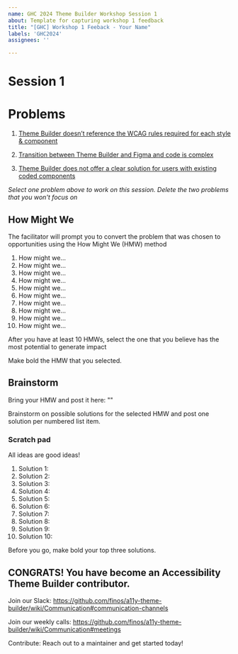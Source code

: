 ```yaml
---
name: GHC 2024 Theme Builder Workshop Session 1
about: Template for capturing workshop 1 feedback
title: "[GHC] Workshop 1 Feeback - Your Name"
labels: 'GHC2024'
assignees: ''

---
```


# Session 1

# Problems
1. [Theme Builder doesn’t reference the WCAG rules required for each style & component](https://github.com/finos/a11y-theme-builder/issues/1037)

2. [Transition between Theme Builder and Figma and code is complex](https://github.com/finos/a11y-theme-builder/issues/1038)

3. [Theme Builder does not offer a clear solution for users with existing coded components](https://github.com/finos/a11y-theme-builder/issues/1039)


*Select one problem above to work on this session. Delete the two problems that you won't focus on*

## How Might We

The facilitator will prompt you to convert the problem that was chosen to opportunities using the How Might We (HMW) method

1. How might we...
2. How might we...
3. How might we...
4. How might we...
5. How might we...
6. How might we...
7. How might we...
8. How might we...
9. How might we...
10. How might we...

After you have at least 10 HMWs, select the one that you believe has the most potential to generate impact

Make bold the HMW that you selected. 

## Brainstorm

Bring your HMW and post it here: ""

Brainstorm on possible solutions for the selected HMW and post one solution per numbered list item.

### Scratch pad
All ideas are good ideas!

1. Solution 1:
2. Solution 2:
3. Solution 3:
4. Solution 4:
5. Solution 5:
6. Solution 6:
7. Solution 7:
8. Solution 8:
9. Solution 9:
10. Solution 10:

Before you go, make bold your top three solutions.

CONGRATS! You have become an Accessibility Theme Builder contributor.
---

Join our Slack: https://github.com/finos/a11y-theme-builder/wiki/Communication#communication-channels

Join our weekly calls: https://github.com/finos/a11y-theme-builder/wiki/Communication#meetings

Contribute: Reach out to a maintainer and get started today!
